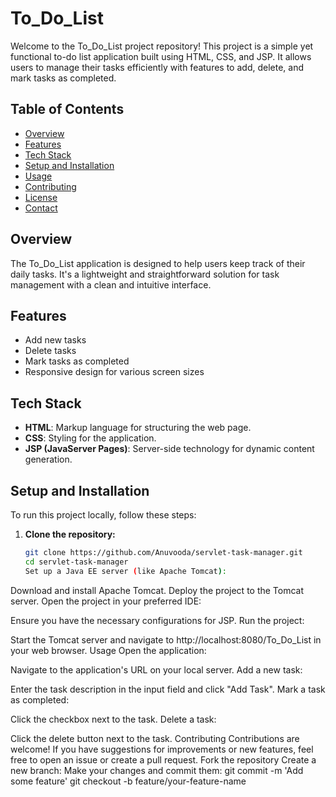 # To_Do_List

Welcome to the To_Do_List project repository! This project is a simple yet functional to-do list application built using HTML, CSS, and JSP. It allows users to manage their tasks efficiently with features to add, delete, and mark tasks as completed.

## Table of Contents

- [Overview](#overview)
- [Features](#features)
- [Tech Stack](#tech-stack)
- [Setup and Installation](#setup-and-installation)
- [Usage](#usage)
- [Contributing](#contributing)
- [License](#license)
- [Contact](#contact)

## Overview

The To_Do_List application is designed to help users keep track of their daily tasks. It's a lightweight and straightforward solution for task management with a clean and intuitive interface.

## Features

- Add new tasks
- Delete tasks
- Mark tasks as completed
- Responsive design for various screen sizes

## Tech Stack

- **HTML**: Markup language for structuring the web page.
- **CSS**: Styling for the application.
- **JSP (JavaServer Pages)**: Server-side technology for dynamic content generation.

## Setup and Installation

To run this project locally, follow these steps:

1. **Clone the repository:**
   ```bash
   git clone https://github.com/Anuvooda/servlet-task-manager.git
   cd servlet-task-manager
   Set up a Java EE server (like Apache Tomcat):

Download and install Apache Tomcat.
Deploy the project to the Tomcat server.
Open the project in your preferred IDE:

Ensure you have the necessary configurations for JSP.
Run the project:

Start the Tomcat server and navigate to http://localhost:8080/To_Do_List in your web browser.
Usage
Open the application:

Navigate to the application's URL on your local server.
Add a new task:

Enter the task description in the input field and click "Add Task".
Mark a task as completed:

Click the checkbox next to the task.
Delete a task:

Click the delete button next to the task.
Contributing
Contributions are welcome! If you have suggestions for improvements or new features, feel free to open an issue or create a pull request.
Fork the repository
Create a new branch:
Make your changes and commit them:
git commit -m 'Add some feature'
git checkout -b feature/your-feature-name

